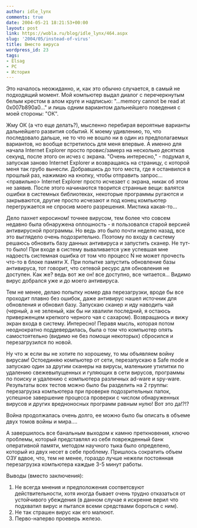 ```yaml
---
author: idle_lynx
comments: true
date: 2004-05-21 18:21:53+00:00
layout: post
link: https://wobla.ru/blog/idle_lynx/464.aspx
slug: '2004/05/instead-of-virus'
title: Вместо вируса
wordpress_id: 23
tags:
- Elsag
- PC
- История
---
```


Это началось неожиданно, и, как это обычно случается, в самый не подходящий момент. Мой компьютер выдал диалог с перечеркнутым белым крестом в алом круге и надписью: "...memory cannot be read at 0x007b890a0..." и лишь одним вариантом дальнейшего поведения с моей стороны: "ОК".

Жму ОК (а что еще делать?), мысленно перебирая вероятные варианты дальнейшего развития событий. К моему удивлению, то, что последовало дальше, не то что не вошло ни в один из предполагаемых вариантов, но вообще встретилось для меня впервые. А именно для начала Internet Explorer просто провис/замерз на несколько десятков секунд, после этого он исчез с экрана. "Очень интересно," - подумал я, запуская заново Internet Explorer и возвращаясь на страницу, с которой меня так грубо вынесли. Добравшись до того места, где я останвился в прошлый раз, нажимаю на кнопку, чтобы отправить запрос... <правильно> Internet Explorer просто исчезает с экрана, никак об этом не заявив. После этого начинаются творится странные вещи: валятся ошибки в системных библиотеках, некоторые программы ругаются и закрываются, другие просто исчезают и под конец компьютер перегружается не спросив моего разрешения. Мистика какая-то...

Дело пахнет керосином! точнее вирусом, тем более что совсем недавно была обнаружена оплошность - я пользовался старой версией антивирусной программы. Но ведь это было почти неделю назад, все это выглядело очень подозрительно. Поэтому по входу в систему решаюсь обновить базу данных антивируса и запустить сканер. Не тут-то было! При входе в систему вываливается уже успевшая мне надоесть системная ошибка от том что процесс N не может прочесть что-то в блоке памяти Х. При попытке запустить обновление базы антивируса, тот говорит, что сетевой ресурс для обновления не доступен. Как же? ведь вот же он! все доступно, все читается... Видимо вирус добрался уже и до моего антивируса.

Тем не менее, делаю попытку номер два перезагрузки, вроде бы все проходит плавно без ошибок, даже антивирус нашел источник для обновления и обновил базу. Запускаю сканер и иду наводить чай (черный, а не зеленый, как бы ни хвалили последний, я остаюсь приверженцем крепкого черного чая с сахаром). Возвращаюсь и вижу экран входа в систему. Интересно! Перавя мысль, которая потом неоднократно поддевердилась, была о том что компьютер опять самостоятельно (видимо не без помощи некоторых) сбросился и перезагрузился по новой.

Ну что ж если вы не хотите по хорошему, то мы объявляем войну вирусам! Остоединяю компьютер от сети, перезапускаю в Safe mode и запускаю один за другим сканеры на вирусы, маленькие утилитки по удалению свежевыпущенных и гуляющих в сети вирусов, программы по поиску и удалению с компьютера различных ad-ware и spy-ware. Результаты всех тестов можно было бы разделить на 2 группы: перезагрузка компьютера при проверке подозрительных папок, успешное завершение процесса проверки с числом обнаруженных вирусов и других вредноносных программ равным нулю! Вот это да!?!?

Война продолжалась очень долго, ее можно было бы описать в объеме двух томов войны и мира....

А завершилось все банальным выходом к камню преткновения, ключю проблемы, который представлял из себя поврежденный банк оперативной памяти, методом научного тыка было определено, который из двух несет в себе проблему. Пришлось сократить объем ОЗУ вдвое, что, тем не менее, гораздо лучше нежели постоянная перезагрузка компьютера каждые 3-5 минут работы.

Выводы (вместо заключения):
1. Не всегда мнения и предположения соответсвуют действительности, хотя иногда бывает очень трудно отказаться от устойчивого убеждения (в данном случае я искренне верил что подхватил вирус и пытался всеми средствами бороться с ним).
2. Не так страшен вирус как его малюют.
3. Перво-наперво проеверь железо.
